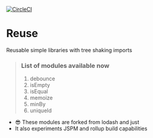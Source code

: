 [![CircleCI](https://circleci.com/gh/velusgautam/reuse.svg?style=svg)](https://circleci.com/gh/velusgautam/reuse)

# Reuse
Reusable simple libraries with tree shaking imports

> ### List of modules available now
>1. debounce
>2. isEmpty
>3. isEqual
>4. memoize
>5. minBy
>6. uniqueId
>

 - :sunglasses: These modules are forked from lodash and just 
 - It also experiments JSPM and rollup build capabilities
